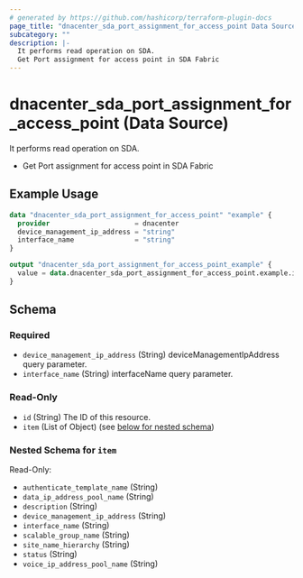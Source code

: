 ```yaml
---
# generated by https://github.com/hashicorp/terraform-plugin-docs
page_title: "dnacenter_sda_port_assignment_for_access_point Data Source - terraform-provider-dnacenter"
subcategory: ""
description: |-
  It performs read operation on SDA.
  Get Port assignment for access point in SDA Fabric
---
```


# dnacenter_sda_port_assignment_for_access_point (Data Source)

It performs read operation on SDA.

- Get Port assignment for access point in SDA Fabric

## Example Usage

```terraform
data "dnacenter_sda_port_assignment_for_access_point" "example" {
  provider                     = dnacenter
  device_management_ip_address = "string"
  interface_name               = "string"
}

output "dnacenter_sda_port_assignment_for_access_point_example" {
  value = data.dnacenter_sda_port_assignment_for_access_point.example.item
}
```

<!-- schema generated by tfplugindocs -->
## Schema

### Required

- `device_management_ip_address` (String) deviceManagementIpAddress query parameter.
- `interface_name` (String) interfaceName query parameter.

### Read-Only

- `id` (String) The ID of this resource.
- `item` (List of Object) (see [below for nested schema](#nestedatt--item))

<a id="nestedatt--item"></a>
### Nested Schema for `item`

Read-Only:

- `authenticate_template_name` (String)
- `data_ip_address_pool_name` (String)
- `description` (String)
- `device_management_ip_address` (String)
- `interface_name` (String)
- `scalable_group_name` (String)
- `site_name_hierarchy` (String)
- `status` (String)
- `voice_ip_address_pool_name` (String)


